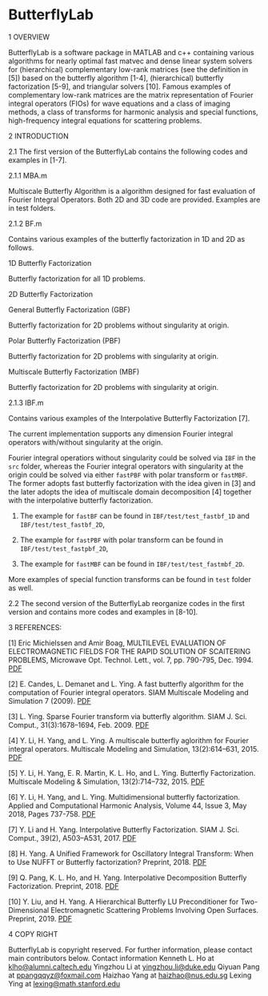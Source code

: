 # ButterflyLab

1 OVERVIEW

ButterflyLab is a software package in MATLAB and c++ containing various algorithms for nearly optimal fast matvec and dense linear system solvers for (hierarchical) complementary low-rank matrices (see the definition in [5]) based on the butterfly algorithm [1-4], (hierarchical) butterfly factorization [5-9], and triangular solvers [10]. Famous examples of complementary low-rank matrices are the matrix representation of Fourier integral operators (FIOs) for wave equations and a class of imaging methods, a class of transforms for harmonic analysis and special functions, high-frequency integral equations for scattering problems.

2 INTRODUCTION

2.1 The first version of the ButterflyLab contains the following codes and examples in [1-7].

2.1.1 MBA.m

Multiscale Butterfly Algorithm is a algorithm designed for fast evaluation of Fourier Integral Operators. Both 2D and 3D code are provided. Examples are in test folders.

2.1.2 BF.m

Contains various examples of the butterfly factorization in 1D and 2D as follows.

1D Butterfly Factorization

Butterfly factorization for all 1D problems.

2D Butterfly Factorization

General Butterfly Factorization (GBF)

Butterfly factorization for 2D problems without singularity at origin.

Polar Butterfly Factorization (PBF)

Butterfly factorization for 2D problems with singularity at origin.

Multiscale Butterfly Factorization (MBF)

Butterfly factorization for 2D problems with singularity at origin.

2.1.3 IBF.m

Contains various examples of the Interpolative Butterfly Factorization [7].

The current implementation supports any dimension
Fourier integral operators with/without singularity at the origin.

Fourier integral operatiors without singularity could be solved via `IBF` in the `src` folder, whereas the Fourier integral operators with singularity at the origin could be solved via either `fastPBF` with polar transform or `fastMBF`. The former adopts fast butterfly factorization with the idea given in [3] and the later adopts the idea of multiscale domain decomposition [4] together
with the interpolative butterfly factorization.

1) The example for `fastBF` can be found in `IBF/test/test_fastbf_1D` and `IBF/test/test_fastbf_2D`,

2) The example for `fastPBF` with polar transform can be found in `IBF/test/test_fastpbf_2D`,

3) The example for `fastMBF` can be found in `IBF/test/test_fastmbf_2D`.

More examples of special function transforms can be found in `test` folder as well.

2.2 The second version of the ButterflyLab reorganize codes in the first version and contains more codes and examples in [8-10].

3 REFERENCES:

[1] Eric Michielssen and Amir Boag, MULTILEVEL EVALUATION OF ELECTROMAGNETIC FIELDS FOR THE RAPID SOLUTION OF SCAlTERlNG PROBLEMS, Microwave Opt. Technol. Lett., vol. 7, pp. 790-795, Dec. 1994. [PDF][ba]

[2] E. Candes, L. Demanet and L. Ying. A fast butterfly algorithm for the computation of Fourier integral operators. SIAM Multiscale Modeling and Simulation 7 (2009). [PDF][pbf]

[3] L. Ying. Sparse Fourier transform via butterfly algorithm. SIAM J. Sci. Comput., 31(3):1678–1694, Feb. 2009. [PDF][spF]

[4] Y. Li, H. Yang, and L. Ying. A multiscale butterfly aglorithm for Fourier integral operators. Multiscale Modeling and Simulation, 13(2):614–631, 2015. [PDF][mba]

[5] Y. Li, H. Yang, E. R. Martin, K. L. Ho, and L. Ying. Butterfly Factorization. Multiscale Modeling & Simulation, 13(2):714–732, 2015. [PDF][bf]

[6] Y. Li, H. Yang, and L. Ying. Multidimensional butterfly factorization. Applied and Computational Harmonic Analysis, Volume 44, Issue 3, May 2018, Pages 737-758. [PDF][mbf]

[7] Y. Li and H. Yang. Interpolative Butterfly Factorization. SIAM J. Sci. Comput., 39(2), A503–A531, 2017. [PDF][ibf]

[8] H. Yang. A Unified Framework for Oscillatory Integral Transform: When to Use NUFFT or Butterfly factorization? Preprint, 2018. [PDF][uni]

[9] Q. Pang, K. L. Ho, and H. Yang. Interpolative Decomposition Butterfly Factorization. Preprint, 2018. [PDF][idbf]

[10] Y. Liu, and H. Yang. A Hierarchical Butterfly LU Preconditioner for Two-Dimensional Electromagnetic Scattering Problems Involving Open Surfaces. Preprint, 2019. [PDF][HIBLU]

[ba]: https://onlinelibrary.wiley.com/doi/abs/10.1002/mop.4650071707
[pbf]: http://epubs.siam.org/doi/abs/10.1137/080734339
[spF]: http://epubs.siam.org/doi/abs/10.1137/08071291X
[mba]: http://epubs.siam.org/doi/abs/10.1137/140997658
[bf]: http://epubs.siam.org/doi/abs/10.1137/15M1007173
[ibf]: http://arxiv.org/abs/1605.03616
[mbf]: http://arxiv.org/abs/1509.07925
[uni]: https://arxiv.org/abs/1803.04128
[idbf]: https://arxiv.org/abs/1809.10573
[HIBLU]: https://arxiv.org/abs/1901.11371

4 COPY RIGHT

ButterflyLab is copyright reserved. For further information, please contact main contributors below.
Contact information
Kenneth L. Ho at klho@alumni.caltech.edu
Yingzhou Li at yingzhou.li@duke.edu
Qiyuan Pang at ppangqqyz@foxmail.com
Haizhao Yang at haizhao@nus.edu.sg
Lexing Ying at lexing@math.stanford.edu

